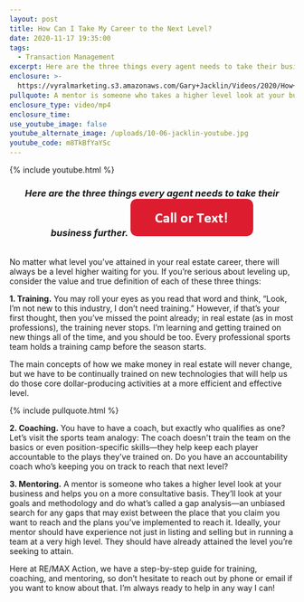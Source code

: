 ```yaml
---
layout: post
title: How Can I Take My Career to the Next Level?
date: 2020-11-17 19:35:00
tags:
  - Transaction Management
excerpt: Here are the three things every agent needs to take their business further.
enclosure: >-
  https://vyralmarketing.s3.amazonaws.com/Gary+Jacklin/Videos/2020/How+Can+I+Take+My+Career+to+the+Next+Level_.mp4
pullquote: A mentor is someone who takes a higher level look at your business.
enclosure_type: video/mp4
enclosure_time:
use_youtube_image: false
youtube_alternate_image: /uploads/10-06-jacklin-youtube.jpg
youtube_code: m8TkBfYaYSc
---
```


{% include youtube.html %}

### <center><em>Here are the three things every agent needs to take their business further.</em>&nbsp;<a href="tel:6306382600"><img src="/uploads/call-or-text-button.png" width="217" height="66" /></a><br /></center>

<br>No matter what level you’ve attained in your real estate career, there will always be a level higher waiting for you. If you’re serious about leveling up, consider the value and true definition of each of these three things:

**1\. Training.** You may roll your eyes as you read that word and think, “Look, I’m not new to this industry, I don’t need training.” However, if that’s your first thought, then you’ve missed the point already; in real estate (as in most professions), the training never stops. I’m learning and getting trained on new things all of the time, and you should be too. Every professional sports team holds a training camp before the season starts.

The main concepts of how we make money in real estate will never change, but we have to be continually trained on new technologies that will help us do those core dollar-producing activities at a more efficient and effective level.

{% include pullquote.html %}

**2\. Coaching.** You have to have a coach, but exactly who qualifies as one? Let’s visit the sports team analogy: The coach doesn't train the team on the basics or even position-specific skills—they help keep each player accountable to the plays they’ve trained on. Do you have an accountability coach who’s keeping you on track to reach that next level?

**3\. Mentoring.** A mentor is someone who takes a higher level look at your business and helps you on a more consultative basis. They’ll look at your goals and methodology and do what’s called a gap analysis—an unbiased search for any gaps that may exist between the place that you claim you want to reach and the plans you’ve implemented to reach it. Ideally, your mentor should have experience not just in listing and selling but in running a team at a very high level. They should have already attained the level you’re seeking to attain.

Here at RE/MAX Action, we have a step-by-step guide for training, coaching, and mentoring, so don’t hesitate to reach out by phone or email if you want to know about that. I’m always ready to help in any way I can\!